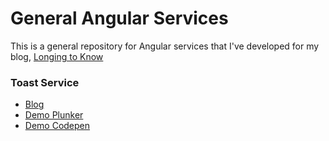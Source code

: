 # General Angular Services

This is a general repository for Angular services that I've developed for my blog, [Longing to Know](https://long2know.com)

### Toast Service
  - [Blog]( https://long2know.com/2015/08/angular-notification-service/)
  - [Demo Plunker](http://plnkr.co/edit/xrCCes?p=preview)
  - [Demo Codepen](http://codepen.io/long2know/pen/ZGgJwv)
